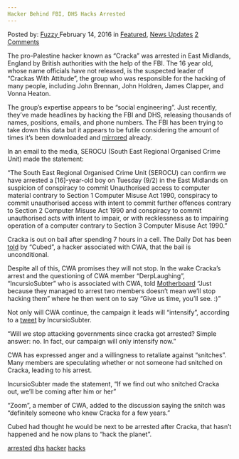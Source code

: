 ```yaml
---
Hacker Behind FBI, DHS Hacks Arrested
---
```

<article class="post-listing post-13219 post type-post status-publish format-standard has-post-thumbnail hentry  tag-dhs tag-hacker tag-hacks">
    <div class="post-inner">
        <span>Posted by: <a href="https://www.deepdotweb.com/author/fuzzy/" title="">Fuzzy </a></span>
    <span>February 14, 2016</span>
    <span>in <a href="https://www.deepdotweb.com/category/deepdot-news/" rel="category tag">Featured</a>, <a href="https://www.deepdotweb.com/category/news-updates/" rel="category tag">News Updates</a></span>
    <span><a href="https://www.deepdotweb.com/2016/02/14/hacker-behind-fbi-dhs-hacks-arrested/#comments">2 Comments</a></span>
    </p>
    <div class="clear"></div>
    <div class="entry">
    <p>The pro-Palestine hacker known as “Cracka” was arrested in East Midlands, England by British authorities with the help of the FBI. The 16 year old, whose name officials have not released, is the suspected leader of “Crackas With Attitude”, the group who was responsible for the hacking of many people, including John Brennan, John Holdren, James Clapper, and Vonna Heaton.</p>
    <p>The group&#8217;s expertise appears to be “social engineering”. Just recently, they&#8217;ve made headlines by hacking the FBI and DHS, releasing thousands of names, positions, emails, and phone numbers. The FBI has been trying to take down this data but it appears to be futile considering the amount of times it&#8217;s been downloaded and <a href="https://twitter.com/CthulhuSec/status/697576949070299136">mirrored</a> already.</p>
    <p>In an email to the media, SEROCU (South East Regional Organised Crime Unit) made the statement:</p>
    <p>“The South East Regional Organised Crime Unit (SEROCU) can confirm we have arrested a [16]-year-old boy on Tuesday (9/2) in the East Midlands on suspicion of conspiracy to commit Unauthorised access to computer material contrary to Section 1 Computer Misuse Act 1990, conspiracy to commit unauthorised access with intent to commit further offences contrary to Section 2 Computer Misuse Act 1990 and conspiracy to commit unauthorised acts with intent to impair, or with recklessness as to impairing operation of a computer contrary to Section 3 Computer Misuse Act 1990.”</p>
    <p>Cracka is out on bail after spending 7 hours in a cell. The Daily Dot has been <a href="https://www.dailydot.com/politics/cracka-hacker-cia-john-brennan-email-arrested/">told</a> by “Cubed”, a hacker associated with CWA, that the bail is unconditional.</p>
    <p>Despite all of this, CWA promises they will not stop. In the wake Cracka&#8217;s arrest and the questioning of CWA member “DerpLaughing”, “IncursioSubter” who is associated with CWA, told <a href="https://motherboard.vice.com/read/teenage-hackers-promise-more-hacks-after-alleged-leaders-arrest-cracka-cwa?trk_source=recommended">Motherboard</a> “Just because they managed to arrest two members doesn&#8217;t mean we&#8217;ll stop hacking them” where he then went on to say “Give us time, you&#8217;ll see. :)”</p>
    <p>Not only will CWA continue, the campaign it leads will “intensify”, according to a <a href="https://twitter.com/IncursioSubter/status/698160812054159360">tweet</a> by IncursioSubter.</p>
    <p>“Will we stop attacking governments since cracka got arrested? Simple answer: no. In fact, our campaign will only intensify now.”</p>
    <p>CWA has expressed anger and a willingness to retaliate against “snitches”. Many members are speculating whether or not someone had snitched on Cracka, leading to his arrest.</p>
    <p>IncursioSubter made the statement, “If we find out who snitched Cracka out, we&#8217;ll be coming after him or her”</p>
    <p>“Zoom”, a member of CWA, added to the discussion saying the snitch was “definitely someone who knew Cracka for a few years.”</p>
    <p>Cubed had thought he would be next to be arrested after Cracka, that hasn&#8217;t happened and he now plans to “hack the planet”.</p>
    </div>
    <a href="https://www.deepdotweb.com/tag/arrested/" rel="tag">arrested</a> <a href="https://www.deepdotweb.com/tag/dhs/" rel="tag">dhs</a> <a href="https://www.deepdotweb.com/tag/hacker/" rel="tag">hacker</a> <a href="https://www.deepdotweb.com/tag/hacks/" rel="tag">hacks</a></span> <span style="display:none" class="updated">2016-02-14</span>
    <div style="display:none" class="vcard author" itemprop="author" itemscope itemtype="http://schema.org/Person"><strong class="fn" itemprop="name"><a href="https://www.deepdotweb.com/author/fuzzy/" title="Posts by Fuzzy" rel="author">Fuzzy</a></strong></div>
    
